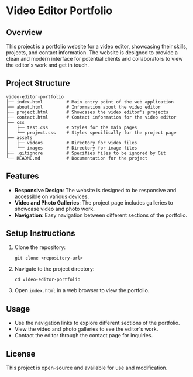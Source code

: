 # Video Editor Portfolio

## Overview
This project is a portfolio website for a video editor, showcasing their skills, projects, and contact information. The website is designed to provide a clean and modern interface for potential clients and collaborators to view the editor's work and get in touch.

## Project Structure
```
video-editor-portfolio
├── index.html         # Main entry point of the web application
├── about.html         # Information about the video editor
├── project.html       # Showcases the video editor's projects
├── contact.html       # Contact information for the video editor
├── css
│   ├── test.css       # Styles for the main pages
│   └── project.css    # Styles specifically for the project page
├── assets
│   ├── videos         # Directory for video files
│   └── images         # Directory for image files
├── .gitignore         # Specifies files to be ignored by Git
└── README.md          # Documentation for the project
```

## Features
- **Responsive Design**: The website is designed to be responsive and accessible on various devices.
- **Video and Photo Galleries**: The project page includes galleries to showcase video and photo work.
- **Navigation**: Easy navigation between different sections of the portfolio.

## Setup Instructions
1. Clone the repository:
   ```
   git clone <repository-url>
   ```
2. Navigate to the project directory:
   ```
   cd video-editor-portfolio
   ```
3. Open `index.html` in a web browser to view the portfolio.

## Usage
- Use the navigation links to explore different sections of the portfolio.
- View the video and photo galleries to see the editor's work.
- Contact the editor through the contact page for inquiries.

## License
This project is open-source and available for use and modification.